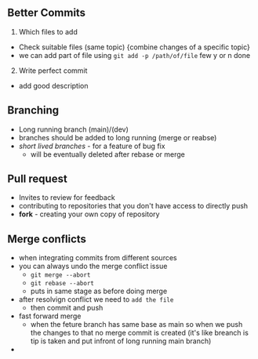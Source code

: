 ## Better Commits

1. Which files to add

- Check suitable files (same topic) {combine changes of a specific topic}
- we can add part of file using `git add -p /path/of/file` few y or n done

2. Write perfect commit

- add good description

## Branching

- Long running branch (main)/(dev)
- branches should be added to long running (merge or reabse)
- _short lived branches_ - for a feature of bug fix
  - will be eventually deleted after rebase or merge

## Pull request

- Invites to review for feedback
- contributing to repositories that you don't have access to directly push
- **fork** - creating your own copy of repository

## Merge conflicts

- when integrating commits from different sources
- you can always undo the merge conflict issue
  - `git merge --abort`
  - `git rebase --abort`
  - puts in same stage as before doing merge
- after resolvign conflict we need to `add the file`
  - then commit and push
- fast forward merge
  - when the feture branch has same base as main so when we push the changes to that no merge commit is created (it's like breanch is tip is taken and put infront of long running main branch)
-
